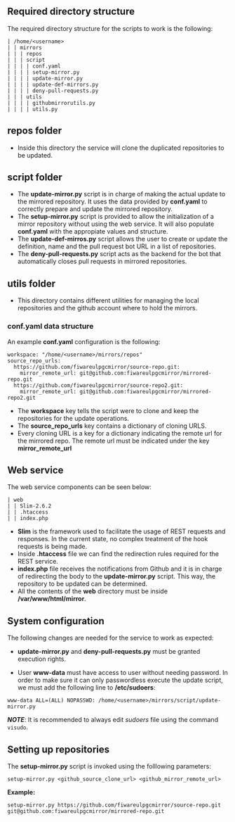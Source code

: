 ## Required directory structure

The required directory structure for the scripts to work is the following:

```
| /home/<username>
| | mirrors
| | | repos
| | | script
| | | | conf.yaml
| | | | setup-mirror.py
| | | | update-mirror.py
| | | | update-def-mirrors.py
| | | | deny-pull-requests.py
| | | utils
| | | | githubmirrorutils.py
| | | | utils.py
```
## repos folder
* Inside this directory the service will clone the duplicated repositories to be updated.
## script folder
* The **update-mirror.py** script is in charge of making the actual update to the mirrored repository. It uses the data provided by **conf.yaml** to correctly prepare and update the mirrored repository.
* The **setup-mirror.py** script is provided to allow the initialization of a mirror repository without using the web service. It will also populate **conf.yaml** with the appropiate values and structure.
* The **update-def-mirros.py** script allows the user to create or update the definition, name and the pull request bot URL in a list of repositories.
* The **deny-pull-requests.py** script acts as the backend for the bot that automatically closes pull requests in mirrored repositories.
## utils folder
* This directory contains different utilities for managing the local repositories and the github account where to hold the mirrors.


### conf.yaml data structure

An example **conf.yaml** configuration is the following:
```
workspace: "/home/<username>/mirrors/repos"
source_repo_urls:
  https://github.com/fiwareulpgcmirror/source-repo.git:
    mirror_remote_url: git@github.com:fiwareulpgcmirror/mirrored-repo.git
  https://github.com/fiwareulpgcmirror/source-repo2.git:
    mirror_remote_url: git@github.com:fiwareulpgcmirror/mirrored-repo2.git
```

* The **workspace** key tells the script were to clone and keep the repositories for the update operations.
* The **source_repo_urls** key contains a dictionary of cloning URLS. 
* Every cloning URL is a key for a dictionary indicating the remote url for the mirrored repo. The remote url must be indicated under the key **mirror_remote_url**

## Web service

The web service components can be seen below:

```
| web
| | Slim-2.6.2
| | .htaccess
| | index.php
```
* **Slim** is the framework used to facilitate the usage of REST requests and responses. In the current state, no complex treatment of the hook requests is being made.
* Inside **.htaccess** file we can find the redirection rules required for the REST service.
* **index.php** file receives the notifications from Github and it is in charge of redirecting the body to the **update-mirror.py** script. This way, the repository to be updated can be determined.
* All the contents of the **web** directory must be inside **/var/www/html/mirror**.

## System configuration

The following changes are needed for the service to work as expected:

 * **update-mirror.py** and **deny-pull-requests.py** must be granted execution rights.

 * User **www-data** must have access to **<username>** user without needing password. In order to make sure it can only passwordless execute the update script, we must add the following line to **/etc/sudoers**:

 ```
 www-data ALL=(ALL) NOPASSWD: /home/<username>/mirrors/script/update-mirror.py
 ```
 
 ***NOTE***: It is recommended to always edit *sudoers* file using the command `visudo`.

## Setting up repositories

The **setup-mirror.py** script is invoked using the folllowing parameters:

```
setup-mirror.py <github_source_clone_url> <github_mirror_remote_url>
```

**Example:**
```
setup-mirror.py https://github.com/fiwareulpgcmirror/source-repo.git git@github.com:fiwareulpgcmirror/mirrored-repo.git
```